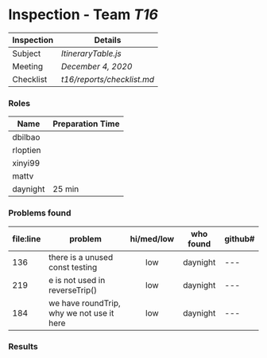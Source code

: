 # Inspection - Team *T16* 
 
| Inspection | Details |
| ----- | ----- |
| Subject | *ItineraryTable.js*|
| Meeting | *December 4, 2020* |
| Checklist | *t16/reports/checklist.md* |

### Roles

| Name | Preparation Time |
| ---- | ---- |
| dbilbao | |
| rloptien | |
| xinyi99 | |
| mattv | |
| daynight| 25 min |

### Problems found

| file:line | problem | hi/med/low | who found | github#  |
| --- | --- | :---: | :---: | --- |
| 136 | there is a unused const testing | low | daynight | --- |
| 219 | e is not used in reverseTrip() | low | daynight | --- |
| 184 | we have roundTrip, why we not use it here | low | daynight | --- |

### Results
